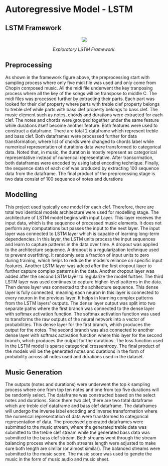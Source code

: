 # Autoregressive Model - LSTM

## LSTM Framework

<p align="middle">
<img src="https://github.com/dimashidayat99/Recomposing_Classical_Music_With_GAI/blob/main/lstm/framework/LSTM_framework.png"/>
</p>
<p align="middle">
    <em>Exploratory LSTM Framework.</em>
</p>

## Preprocessing 
As shown in the framework figure above, the preprocessing start with sampling process where only five midi file was used and only come from Chopin composed music. All the midi file underwent the key tranposing process where all the key of the songs will be transpose to middle C. The midi files was processed further by extracting their parts. Each part was looked for their clef property where parts with treble clef property belongs to treble clef while parts with bass clef property belongs to bass clef. The music element such as notes, chords and durations were extracted for each clef. The notes and chords were grouped together under the same feature while durations itself become another feature. Both features were used to construct a dataframe. There are total 2 dataframe which represent treble and bass clef. Both dataframes were processed further for data transformation, where list of chords were changed to chords label while numerical representation of durations data were transformed to categorical data. Noted that, in music, the duration is mostly represent as categorical representative instead of numerical representative. After transormation, both dataframes were encoded by using label encoding technique. Finally, the sequence data of each clef was produced by extracting 100 sequence data from the dataframe. The final product of the preprocessing stage is two data consist of 100 sequence of notes and durations

## Modelling 

This project used typically one model for each clef. Therefore, there are total two identical models architecture were used for modelling stage. The architecture of LSTM model begins with input Layer. This layer receives the input data, which is the sequence of processed music elements. It does not perform any computations but passes the input to the next layer. The input layer was connected to LSTM layer which is capable of learning long-term dependencies. In this layer, the LSTM units process the input sequences and learn to capture patterns in the data over time. A dropout was applied to the architecture sequence. A dropout is a regularization technique used to prevent overfitting. It randomly sets a fraction of input units to zero during training, which helps to reduce the model's reliance on specific input features. Another LSTM layer was added after the first dropout layer to further capture complex patterns in the data. Another dropout layer was added after the second LSTM layer to regularize the model further. The third LSTM layer was used continues to capture higher-level patterns in the data. Then dense layer was connected to the achitecture sequence. This dense layer is fully connected, meaning each neuron in this layer is connected to every neuron in the previous layer. It helps in learning complex patterns from the LSTM layers' outputs. The dense layer output was split into two separate paths where the first branch was connected to the dense layer with softmax activation function. The softmax activation function was used to transforms the raw outputs of the neural network into a vector of probabilities. This dense layer for the first branch, which produces the output for the notes. The second branch was also connected to another dense layer with softmax activation function where this layer for the second branch, which produces the output for the durations. The loss function used in the LSTM model is sparse categorical crossentropy. The final product of the models will be the generated notes and durations in the form of probability across all notes used and durations used in the dataset.

## Music Generation
The outputs (notes and durations) were underwent the top k sampling process where one from top ten notes and one from top five durations will be randomly select. The dataframe was constructed based on the select notes and durations. Since there two clef, there are two total dataframe which are treble clef dataframe and bass clef dataframe. The dataframes will undergo the inverse label encoding and inverse transformation where the numerical representation of data were transformed to categorical representation of data. The processed generated dataframes were submitted to the music stream, where the generated treble data was submitted to the treble clef stream while the generated bass data was submitted to the bass clef stream. Both streams went through the stream balancing process where the both streams length were adjusted to make sure both length are similar (or almost similar). The balanced streams were submitted to the music score. The music score was used to genete the music in the form of music audio and music sheet.

